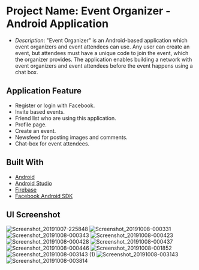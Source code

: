 # Project Name: Event Organizer - Android Application

* *Description*: "Event Organizer" is an Android-based application which event organizers and event attendees can use. Any user can create an event, but attendees
must have a unique code to join the event, which the organizer provides. The application enables building a network with event organizers and
event attendees before the event happens using a chat box.

## Application Feature

* Register or login with Facebook.
* Invite based events.
* Friend list who are using this application.
* Profile page.
* Create an event.
* Newsfeed for posting images and comments.
* Chat-box for event attendees.


## Built With

* [Android](https://developer.android.com/about)
* [Android Studio](https://developer.android.com/studio)
* [Firebase](https://firebase.google.com/)
* [Facebook Android SDK](https://developers.facebook.com/docs/android/)

## UI Screenshot

![Screenshot_20191007-225848](https://user-images.githubusercontent.com/39332393/167238557-3767eb28-6b1d-4164-8914-45e7d32fe94a.png)
![Screenshot_20191008-000331](https://user-images.githubusercontent.com/39332393/167238558-1bd0e659-be53-41d7-b5ef-f7c42b893122.png)
![Screenshot_20191008-000343](https://user-images.githubusercontent.com/39332393/167238559-baec15e3-153f-4dc5-9b78-9b9ade9cbf85.png)
![Screenshot_20191008-000423](https://user-images.githubusercontent.com/39332393/167238560-6e7ae2e7-74a0-4944-b58e-32aac771fe30.png)
![Screenshot_20191008-000428](https://user-images.githubusercontent.com/39332393/167238561-d5c34bf5-f310-43e1-9c13-c404c764ec95.png)
![Screenshot_20191008-000437](https://user-images.githubusercontent.com/39332393/167238562-da7a4d9a-c3be-4ef2-967b-19a373af9ccf.png)
![Screenshot_20191008-000446](https://user-images.githubusercontent.com/39332393/167238563-8c527f5c-b429-4a79-b874-50d60c4e4b73.png)
![Screenshot_20191008-001852](https://user-images.githubusercontent.com/39332393/167238564-5d8d8835-ff1a-453f-96f2-621bcb25a5b6.png)
![Screenshot_20191008-003143 (1)](https://user-images.githubusercontent.com/39332393/167238565-8109a1cf-9b49-40a7-a781-4830522c5da0.png)
![Screenshot_20191008-003143](https://user-images.githubusercontent.com/39332393/167238566-c2d6a5ce-9c55-417a-b800-275a8b747a36.png)
![Screenshot_20191008-003814](https://user-images.githubusercontent.com/39332393/167238567-a62a1028-7d2b-4bed-b572-7a38f7f15f0c.png)




